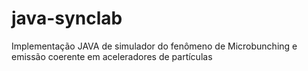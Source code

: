 # java-synclab
Implementação JAVA de simulador do fenômeno de Microbunching e emissão coerente em aceleradores de partículas

